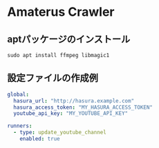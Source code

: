 # Amaterus Crawler

## aptパッケージのインストール

```shell
sudo apt install ffmpeg libmagic1
```

## 設定ファイルの作成例

```yaml
global:
  hasura_url: "http://hasura.example.com"
  hasura_access_token: "MY_HASURA_ACCESS_TOKEN"
  youtube_api_key: "MY_YOUTUBE_API_KEY"

runners:
  - type: update_youtube_channel
    enabled: true
```
